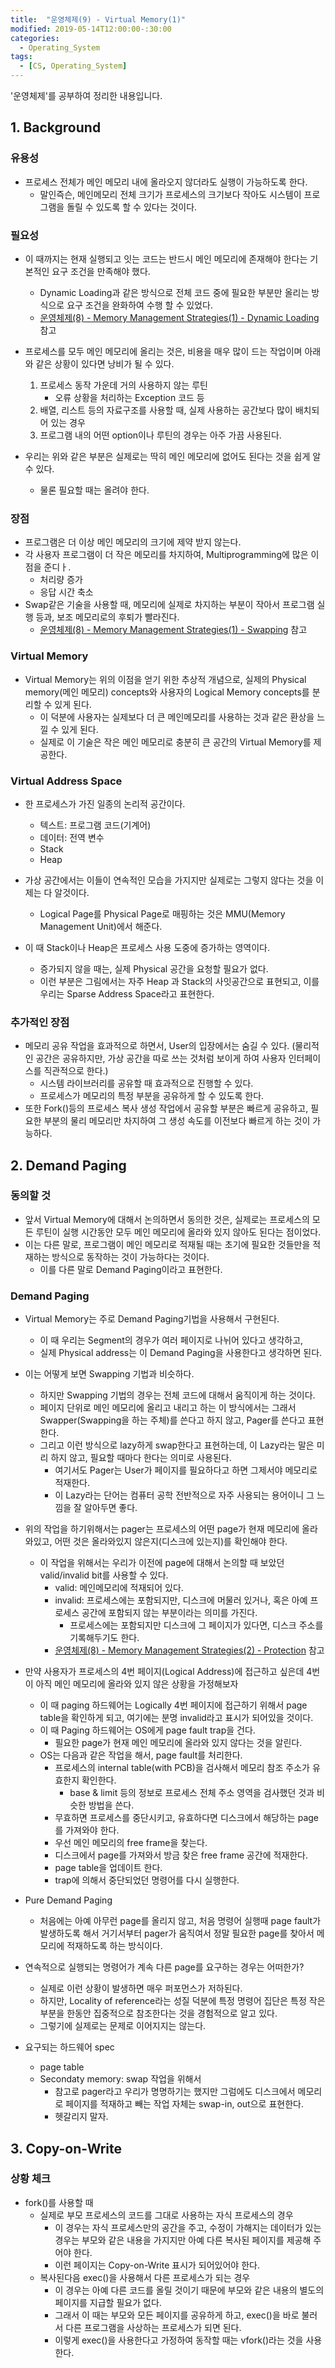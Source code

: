 ```yaml
---
title:  "운영체제(9) - Virtual Memory(1)"
modified: 2019-05-14T12:00:00-:30:00
categories:
  - Operating_System
tags:
  - [CS, Operating_System]
---
```


'운영체제'를 공부하여 정리한 내용입니다.

## 1. Background

### 유용성

-   프로세스 전체가 메인 메모리 내에 올라오지 않더라도 실행이 가능하도록 한다.
    -   말인즉슨, 메인메모리 전체 크기가 프로세스의 크기보다 작아도 시스템이 프로그램을 돌릴 수 있도록 할 수 있다는 것이다.

### 필요성

-   이 때까지는 현재 실행되고 잇는 코드는 반드시 메인 메모리에 존재해야 한다는 기본적인 요구 조건을 만족해야 했다.

    -   Dynamic Loading과 같은 방식으로 전체 코드 중에 필요한 부분만 올리는 방식으로 요구 조건을 완화하여 수행 할 수 있었다.
    -   [운영체제(8) - Memory Management Strategies(1) - Dynamic Loading](https://cmpark0126.github.io/operating_system/OS_8-1/#dynamic-loading) 참고

-   프로세스를 모두 메인 메모리에 올리는 것은, 비용을 매우 많이 드는 작업이며 아래와 같은 상황이 있다면 낭비가 될 수 있다.

    1.  프로세스 동작 가운데 거의 사용하지 않는 루틴
        -   오류 상황을 처리하는 Exception 코드 등
    2.  배열, 리스트 등의 자료구조를 사용할 때, 실제 사용하는 공간보다 많이 배치되어 있는 경우
    3.  프로그램 내의 어떤 option이나 루틴의 경우는 아주 가끔 사용된다.

-   우리는 위와 같은 부분은 실제로는 딱히 메인 메모리에 없어도 된다는 것을 쉽게 알 수 있다.
    -   물론 필요할 때는 올려야 한다.

### 장점

-   프로그램은 더 이상 메인 메모리의 크기에 제약 받지 않는다.
-   각 사용자 프로그램이 더 작은 메모리를 차지하여, Multiprogramming에 많은 이점을 준디ㅏ.
    -   처리량 증가
    -   응답 시간 축소
-   Swap같은 기술을 사용할 때, 메모리에 실제로 차지하는 부분이 작아서 프로그램 실행 등과, 보조 메모리로의 후퇴가 빨라진다.
    -   [운영체제(8) - Memory Management Strategies(1) - Swapping](https://cmpark0126.github.io/operating_system/OS_8-1/#2-swapping) 참고

### Virtual Memory

-   Virtual Memory는 위의 이점을 얻기 위한 추상적 개념으로, 실제의 Physical memory(메인 메모리) concepts와 사용자의 Logical Memory concepts를 분리할 수 있게 된다.
    -   이 덕분에 사용자는 실제보다 더 큰 메인메모리를 사용하는 것과 같은 환상을 느낄 수 있게 된다.
    -   실제로 이 기술은 작은 메인 메모리로 충분히 큰 공간의 Virtual Memory를 제공한다.

### Virtual Address Space

-   한 프로세스가 가진 일종의 논리적 공간이다.

    -   텍스트: 프로그램 코드(기계어)
    -   데이터: 전역 변수
    -   Stack
    -   Heap

-   가상 공간에서는 이들이 연속적인 모습을 가지지만 실제로는 그렇지 않다는 것을 이제는 다 알것이다.

    -   Logical Page를 Physical Page로 매핑하는 것은 MMU(Memory Management Unit)에서 해준다.

-   이 때 Stack이나 Heap은 프로세스 사용 도중에 증가하는 영역이다.
    -   증가되지 않을 때는, 실제 Physical 공간을 요청할 필요가 없다.
    -   이런 부분은 그림에서는 자주 Heap 과 Stack의 사잇공간으로 표현되고, 이를 우리는 Sparse Address Space라고 표현한다.

### 추가적인 장점

-   메모리 공유 작업을 효과적으로 하면서, User의 입장에서는 숨길 수 있다. (물리적인 공간은 공유하지만, 가상 공간을 따로 쓰는 것처럼 보이게 하여 사용자 인터페이스를 직관적으로 한다.)
    -   시스템 라이브러리를 공유할 때 효과적으로 진행할 수 있다.
    -   프로세스가 메모리의 특정 부분을 공유하게 할 수 있도록 한다.
-   또한 Fork()등의 프로세스 복사 생성 작업에서 공유할 부분은 빠르게 공유하고, 필요한 부분의 물리 메모리만 차지하여 그 생성 속도를 이전보다 빠르게 하는 것이 가능하다.

## 2. Demand Paging

### 동의할 것

-   앞서 Virtual Memory에 대해서 논의하면서 동의한 것은, 실제로는 프로세스의 모든 루틴이 실행 시간동안 모두 메인 메모리에 올라와 있지 않아도 된다는 점이었다.
-   이는 다른 말로, 프로그램이 메인 메모리로 적재될 때는 초기에 필요한 것들만을 적재하는 방식으로 동작하는 것이 가능하다는 것이다.
    -   이를 다른 말로 Demand Paging이라고 표현한다.

### Demand Paging

-   Virtual Memory는 주로 Demand Paging기법을 사용해서 구현된다.

    -   이 때 우리는 Segment의 경우가 여러 페이지로 나뉘어 있다고 생각하고,
    -   실제 Physical address는 이 Demand Paging을 사용한다고 생각하면 된다.

-   이는 어떻게 보면 Swapping 기법과 비슷하다.
    -   하지만 Swapping 기법의 경우는 전체 코드에 대해서 움직이게 하는 것이다.
    -   페이지 단위로 메인 메모리에 올리고 내리고 하는 이 방식에서는 그래서 Swapper(Swapping을 하는 주체)를 쓴다고 하지 않고, Pager를 쓴다고 표현한다.
    -   그리고 이런 방식으로 lazy하게 swap한다고 표현하는데, 이 Lazy라는 말은 미리 하지 않고, 필요할 때마다 한다는 의미로 사용된다.
        -   여기서도 Pager는 User가 페이지를 필요하다고 하면 그제서야 메모리로 적재한다.
        -   이 Lazy라는 단어는 컴퓨터 공학 전반적으로 자주 사용되는 용어이니 그 느낌을 잘 알아두면 좋다.


-   위의 작업을 하기위해서는 pager는 프로세스의 어떤 page가 현재 메모리에 올라와있고, 어떤 것은 올라와있지 않은지(디스크에 있는지)를 확인해야 한다.

    -   이 작업을 위해서는 우리가 이전에 page에 대해서 논의할 때 보았던 valid/invalid bit를 사용할 수 있다.
        -   valid: 메인메모리에 적재되어 있다.
        -   invalid: 프로세스에는 포함되지만, 디스크에 머물러 있거나, 혹은 아예 프로세스 공간에 포함되지 않는 부분이라는 의미를 가진다.
            -   프로세스에는 포함되지만 디스크에 그 페이지가 있다면, 디스크 주소를 기록해두기도 한다.
        -   [운영체제(8) - Memory Management Strategies(2) - Protection](https://cmpark0126.github.io/operating_system/OS_8-2/#protection) 참고

-   만약 사용자가 프로세스의 4번 페이지(Logical Address)에 접근하고 싶은데 4번이 아직 메인 메모리에 올라와 있지 않은 상황을 가정해보자

    -   이 때 paging 하드웨어는  Logically 4번 페이지에 접근하기 위해서 page table을 확인하게 되고, 여기에는 분명 invalid라고 표시가 되어있을 것이다.
    -   이 때 Paging 하드웨어는 OS에게 page fault trap을 건다.
        -   필요한 page가 현재 메인 메모리에 올라와 있지 않다는 것을 알린다.
    -   OS는 다음과 같은 작업을 해서, page fault를 처리한다.
        -   프로세스의 internal table(with PCB)을 검사해서 메모리 참조 주소가 유효한지 확인한다.
            -   base & limit 등의 정보로 프로세스 전체 주소 영역을 검사했던 것과 비슷한 방법을 쓴다.
        -   무효하면 프로세스를 중단시키고, 유효하다면 디스크에서 해당하는 page를 가져와야 한다.
        -   우선 메인 메모리의 free frame을 찾는다.
        -   디스크에서 page를 가져와서 방금 찾은 free frame 공간에 적재한다.
        -   page table을 업데이트 한다.
        -   trap에 의해서 중단되었던 명령어를 다시 실행한다.

-   Pure Demand Paging

    -   처음에는 아예 아무런 page를 올리지 않고, 처음 명령어 실행때 page fault가 발생하도록 해서 거기서부터 pager가 움직여서 정말 필요한 page를 찾아서 메모리에 적재하도록 하는 방식이다.

-   연속적으로 실행되는 명령어가 계속 다른 page를 요구하는 경우는 어떠한가?

    -   실제로 이런 상황이 발생하면 매우 퍼포먼스가 저하된다.
    -   하지만, Locality of reference라는 성질 덕분에 특정 명령어 집단은 특정 작은 부분을 한동안 집중적으로 참조한다는 것을 경험적으로 알고 있다.
    -   그렇기에 실제로는 문제로 이어지지는 않는다.

-   요구되는 하드웨어 spec
    -   page table
    -   Secondaty memory: swap 작업을 위해서
        -   참고로 pager라고 우리가 명명하기는 했지만 그럼에도 디스크에서 메모리로 페이지를 적재하고 빼는 작업 자체는 swap-in, out으로 표현한다.
        -   헷갈리지 말자.

## 3. Copy-on-Write

### 상황 체크

-   fork()를 사용할 때
    -   실제로 부모 프로세스의 코드를 그대로 사용하는 자식 프로세스의 경우
        -   이 경우는 자식 프로세스만의 공간을 주고, 수정이 가해지는 데이터가 있는 경우는 부모와 같은 내용을 가지지만 아예 다른 복사된 페이지를 제공해 주어야 한다.
        -   이런 페이지는 Copy-on-Write 표시가 되어있어야 한다.
    -   복사된다음 exec()을 사용해서 다른 프로세스가 되는 경우
        -   이 경우는 아예 다른 코드를 올릴 것이기 때문에 부모와 같은 내용의 별도의 페이지를 지급할 필요가 없다.
        -   그래서 이 때는 부모와 모든 페이지를 공유하게 하고, exec()을 바로 불러서 다른 프로그램을 사상하는 프로세스가 되면 된다.
        -   이렇게 exec()을 사용한다고 가정하여 동작할 때는 vfork()라는 것을 사용한다.
